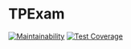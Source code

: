 # TPExam



[![Maintainability](https://api.codeclimate.com/v1/badges/48c8e8de9cd2a3fe8980/maintainability)](https://codeclimate.com/github/Mounaammar/TpExam/maintainability) [![Test Coverage](https://api.codeclimate.com/v1/badges/48c8e8de9cd2a3fe8980/test_coverage)](https://codeclimate.com/github/Mounaammar/TpExam/test_coverage)